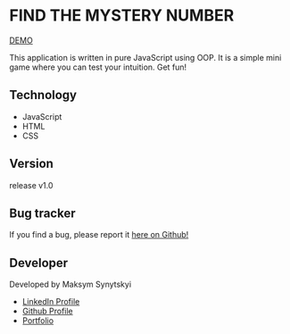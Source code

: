 # FIND THE MYSTERY NUMBER

<a href="https://maximkooo.github.io/find-the-mystery-number/">DEMO</a>

This application is written in pure JavaScript using OOP. It is a simple mini game where you can test your intuition. Get fun!

<h2>Technology</h2>

- JavaScript
- HTML
- CSS

<h2>Version</h2>

release v1.0

<h2>Bug tracker</h2>

If you find a bug, please report it <a href="https://github.com/Maximkooo/find-the-mystery-number/issues">here on Github!</a>

<h2>Developer</h2>

Developed by Maksym Synytskyi

<ul>
  <li><a href="https://www.linkedin.com/in/maksym-synytskyi-27a0a7222/">LinkedIn Profile</a></li>
  <li><a href="https://github.com/Maximkooo">Github Profile</a></li>
  <li><a href="https://maximkooo.github.io/synytskyi-portfolio/">Portfolio</a></li>
</ul>
